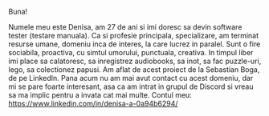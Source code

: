 Buna!

Numele meu este Denisa, am 27 de ani si imi doresc sa devin software tester (testare manuala). Ca si profesie principala, specializare, am terminat resurse umane, domeniu inca de interes, la care lucrez in paralel. 
Sunt o fire sociabila, proactiva, cu simtul umorului, punctuala, creativa. In timpul liber imi place sa calatoresc, sa inregistrez audiobooks, sa inot, sa fac puzzle-uri, lego, sa colectionez papusi. 
Am aflat de acest proiect de la Sebastian Boga, de pe LinkedIn. Pana acum nu am mai avut contact cu acest domeniu, dar mi se pare foarte interesant, asa ca am intrat in grupul de Discord si vreau sa ma implic pentru a invata cat mai multe. 
Contul meu: https://www.linkedin.com/in/denisa-a-0a94b6294/ 
